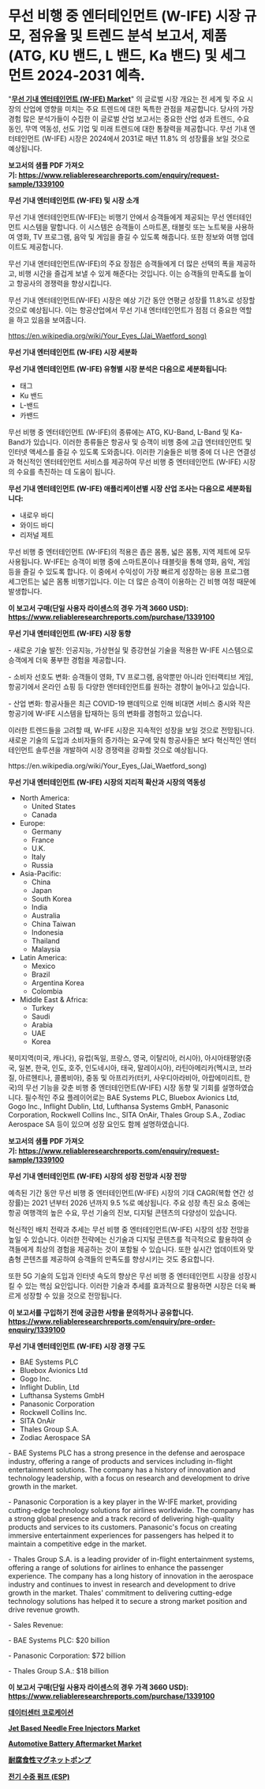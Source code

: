 <p><h1>무선 비행 중 엔터테인먼트 (W-IFE) 시장 규모, 점유율 및 트렌드 분석 보고서, 제품 (ATG, KU 밴드, L 밴드, Ka 밴드) 및 세그먼트 2024-2031 예측.</h1></p><p>"<strong><a href="https://www.reliableresearchreports.com/global-wireless-in-flight-entertainment-market-r1339100">무선 기내 엔터테인먼트 (W-IFE) Market</a></strong>" 의 글로벌 시장 개요는 전 세계 및 주요 시장의 산업에 영향을 미치는 주요 트렌드에 대한 독특한 관점을 제공합니다. 당사의 가장 경험 많은 분석가들이 수집한 이 글로벌 산업 보고서는 중요한 산업 성과 트렌드, 수요 동인, 무역 역동성, 선도 기업 및 미래 트렌드에 대한 통찰력을 제공합니다. 무선 기내 엔터테인먼트 (W-IFE) 시장은 2024에서 2031로 매년 11.8% 의 성장률을 보일 것으로 예상됩니다.</p>
<p><strong>보고서의 샘플 PDF 가져오기:&nbsp;<a href="https://www.reliableresearchreports.com/enquiry/request-sample/1339100">https://www.reliableresearchreports.com/enquiry/request-sample/1339100</a></strong></p>
<p><strong>무선 기내 엔터테인먼트 (W-IFE) 및 시장 소개</strong></p>
<p><p>무선 기내 엔터테인먼트(W-IFE)는 비행기 안에서 승객들에게 제공되는 무선 엔터테인먼트 시스템을 말합니다. 이 시스템은 승객들이 스마트폰, 태블릿 또는 노트북을 사용하여 영화, TV 프로그램, 음악 및 게임을 즐길 수 있도록 해줍니다. 또한 정보와 여행 업데이트도 제공합니다.</p><p>무선 기내 엔터테인먼트(W-IFE)의 주요 장점은 승객들에게 더 많은 선택의 폭을 제공하고, 비행 시간을 즐겁게 보낼 수 있게 해준다는 것입니다. 이는 승객들의 만족도를 높이고 항공사의 경쟁력을 향상시킵니다.</p><p>무선 기내 엔터테인먼트(W-IFE) 시장은 예상 기간 동안 연평균 성장률 11.8%로 성장할 것으로 예상됩니다. 이는 항공산업에서 무선 기내 엔터테인먼트가 점점 더 중요한 역할을 하고 있음을 보여줍니다.</p></p>
<p><a href="https://en.wikipedia.org/wiki/Your_Eyes_(Jai_Waetford_song)">https://en.wikipedia.org/wiki/Your_Eyes_(Jai_Waetford_song)</a></p>
<p><strong>무선 기내 엔터테인먼트 (W-IFE) 시장 세분화</strong></p>
<p><strong>무선 기내 엔터테인먼트 (W-IFE) 유형별 시장 분석은 다음으로 세분화됩니다:</strong></p>
<p><ul><li>태그</li><li>Ku 밴드</li><li>L-밴드</li><li>카밴드</li></ul></p>
<p><p>무선 비행 중 엔터테인먼트 (W-IFE)의 종류에는 ATG, KU-Band, L-Band 및 Ka-Band가 있습니다. 이러한 종류들은 항공사 및 승객이 비행 중에 고급 엔터테인먼트 및 인터넷 액세스를 즐길 수 있도록 도와줍니다. 이러한 기술들은 비행 중에 더 나은 연결성과 혁신적인 엔터테인먼트 서비스를 제공하여 무선 비행 중 엔터테인먼트 (W-IFE) 시장의 수요를 촉진하는 데 도움이 됩니다.</p></p>
<p><strong>무선 기내 엔터테인먼트 (W-IFE) 애플리케이션별 시장 산업 조사는 다음으로 세분화됩니다:</strong></p>
<p><ul><li>내로우 바디</li><li>와이드 바디</li><li>리저널 제트</li></ul></p>
<p><p>무선 비행 중 엔터테인먼트 (W-IFE)의 적용은 좁은 몸통, 넓은 몸통, 지역 제트에 모두 사용됩니다. W-IFE는 승객이 비행 중에 스마트폰이나 태블릿을 통해 영화, 음악, 게임 등을 즐길 수 있도록 합니다. 이 중에서 수익성이 가장 빠르게 성장하는 응용 프로그램 세그먼트는 넓은 몸통 비행기입니다. 이는 더 많은 승객이 이용하는 긴 비행 여정 때문에 발생합니다.</p></p>
<p><strong>이 보고서 구매(단일 사용자 라이센스의 경우 가격 3660 USD): <a href="https://www.reliableresearchreports.com/purchase/1339100">https://www.reliableresearchreports.com/purchase/1339100</a></strong></p>
<p><strong>무선 기내 엔터테인먼트 (W-IFE) 시장 동향</strong></p>
<p><p>- 새로운 기술 발전: 인공지능, 가상현실 및 증강현실 기술을 적용한 W-IFE 시스템으로 승객에게 더욱 풍부한 경험을 제공합니다.</p><p>- 소비자 선호도 변화: 승객들이 영화, TV 프로그램, 음악뿐만 아니라 인터랙티브 게임, 항공기에서 온라인 쇼핑 등 다양한 엔터테인먼트를 원하는 경향이 늘어나고 있습니다.</p><p>- 산업 변화: 항공사들은 최근 COVID-19 팬데믹으로 인해 비대면 서비스 중시와 작은 항공기에 W-IFE 시스템을 탑재하는 등의 변화를 경험하고 있습니다.</p><p>이러한 트렌드들을 고려할 때, W-IFE 시장은 지속적인 성장을 보일 것으로 전망됩니다. 새로운 기술의 도입과 소비자들의 증가하는 요구에 맞춰 항공사들은 보다 혁신적인 엔터테인먼트 솔루션을 개발하여 시장 경쟁력을 강화할 것으로 예상됩니다.</p></p>
<p>https://en.wikipedia.org/wiki/Your_Eyes_(Jai_Waetford_song)</p>
<p><strong>무선 기내 엔터테인먼트 (W-IFE) 시장의 지리적 확산과 시장의 역동성</strong></p>
<p><ul>
    <li>
        North America:
        <ul>
            <li>United States</li>
            <li>Canada</li>
        </ul>
    </li>
    <li>
        Europe:
        <ul>
            <li>Germany</li>
            <li>France</li>
            <li>U.K.</li>
            <li>Italy</li>
            <li>Russia</li>
        </ul>
    </li>
    <li>
        Asia-Pacific:
        <ul>
            <li>China</li>
            <li>Japan</li>
            <li>South Korea</li>
            <li>India</li>
            <li>Australia</li>
            <li>China Taiwan</li>
            <li>Indonesia</li>
            <li>Thailand</li>
            <li>Malaysia</li>
        </ul>
    </li>
    <li>
        Latin America:
        <ul>
            <li>Mexico</li>
            <li>Brazil</li>
            <li>Argentina Korea</li>
            <li>Colombia</li>
        </ul>
    </li>
    <li>
        Middle East & Africa:
        <ul>
            <li>Turkey</li>
            <li>Saudi</li>
            <li>Arabia</li>
            <li>UAE</li>
            <li>Korea</li>
        </ul>
    </li>
    </ul></p>
<p><p>북미지역(미국, 캐나다), 유럽(독일, 프랑스, 영국, 이탈리아, 러시아), 아시아태평양(중국, 일본, 한국, 인도, 호주, 인도네시아, 태국, 말레이시아), 라틴아메리카(멕시코, 브라질, 아르헨티나, 콜롬비아), 중동 및 아프리카(터키, 사우디아라비아, 아랍에미리트, 한국)의 무선 기능을 갖춘 비행 중 엔터테인먼트(W-IFE) 시장 동향 및 기회를 설명하였습니다. 필수적인 주요 플레이어로는 BAE Systems PLC, Bluebox Avionics Ltd, Gogo Inc., Inflight Dublin, Ltd, Lufthansa Systems GmbH, Panasonic Corporation, Rockwell Collins Inc., SITA OnAir, Thales Group S.A., Zodiac Aerospace SA 등이 있으며 성장 요인도 함께 설명하였습니다.</p></p>
<p><strong>보고서의 샘플 PDF 가져오기:&nbsp;<a href="https://www.reliableresearchreports.com/enquiry/request-sample/1339100">https://www.reliableresearchreports.com/enquiry/request-sample/1339100</a></strong></p>
<p><strong>무선 기내 엔터테인먼트 (W-IFE) 시장의 성장 전망과 시장 전망</strong></p>
<p><p>예측된 기간 동안 무선 비행 중 엔터테인먼트(W-IFE) 시장의 기대 CAGR(복합 연간 성장률)는 2021 년부터 2026 년까지 9.5 %로 예상됩니다. 주요 성장 촉진 요소 중에는 항공 여행객의 높은 수요, 무선 기술의 진보, 디지털 콘텐츠의 다양성이 있습니다.</p><p>혁신적인 배치 전략과 추세는 무선 비행 중 엔터테인먼트(W-IFE) 시장의 성장 전망을 높일 수 있습니다. 이러한 전략에는 신기술과 디지털 콘텐츠를 적극적으로 활용하여 승객들에게 최상의 경험을 제공하는 것이 포함될 수 있습니다. 또한 실시간 업데이트와 맞춤형 콘텐츠를 제공하여 승객들의 만족도를 향상시키는 것도 중요합니다.</p><p>또한 5G 기술의 도입과 인터넷 속도의 향상은 무선 비행 중 엔터테인먼트 시장을 성장시킬 수 있는 핵심 요인입니다. 이러한 기술과 추세를 효과적으로 활용하면 시장은 더욱 빠르게 성장할 수 있을 것으로 전망됩니다.</p></p>
<p><strong>이 보고서를 구입하기 전에 궁금한 사항을 문의하거나 공유합니다. <a href="https://www.reliableresearchreports.com/enquiry/pre-order-enquiry/1339100">https://www.reliableresearchreports.com/enquiry/pre-order-enquiry/1339100</a></strong></p>
<p><strong>무선 기내 엔터테인먼트 (W-IFE) 시장 경쟁 구도</strong></p>
<p><ul><li>BAE Systems PLC</li><li>Bluebox Avionics Ltd</li><li>Gogo Inc.</li><li>Inflight Dublin, Ltd</li><li>Lufthansa Systems GmbH</li><li>Panasonic Corporation</li><li>Rockwell Collins Inc.</li><li>SITA OnAir</li><li>Thales Group S.A.</li><li>Zodiac Aerospace SA</li></ul></p>
<p><p>- BAE Systems PLC has a strong presence in the defense and aerospace industry, offering a range of products and services including in-flight entertainment solutions. The company has a history of innovation and technology leadership, with a focus on research and development to drive growth in the market.</p><p>- Panasonic Corporation is a key player in the W-IFE market, providing cutting-edge technology solutions for airlines worldwide. The company has a strong global presence and a track record of delivering high-quality products and services to its customers. Panasonic's focus on creating immersive entertainment experiences for passengers has helped it to maintain a competitive edge in the market.</p><p>- Thales Group S.A. is a leading provider of in-flight entertainment systems, offering a range of solutions for airlines to enhance the passenger experience. The company has a long history of innovation in the aerospace industry and continues to invest in research and development to drive growth in the market. Thales' commitment to delivering cutting-edge technology solutions has helped it to secure a strong market position and drive revenue growth.</p><p>- Sales Revenue:</p><p>  - BAE Systems PLC: $20 billion</p><p>  - Panasonic Corporation: $72 billion</p><p>  - Thales Group S.A.: $18 billion</p></p>
<p><strong>이 보고서 구매(단일 사용자 라이센스의 경우 가격 3660 USD): <a href="https://www.reliableresearchreports.com/purchase/1339100">https://www.reliableresearchreports.com/purchase/1339100</a></strong></p>
<p><strong><p><a href="https://medium.com/@bulahhamill33/%EB%8D%B0%EC%9D%B4%ED%84%B0-%EC%84%BC%ED%84%B0-%EC%BD%94%EB%A1%9C%EC%BC%80%EC%9D%B4%EC%85%98-%EC%8B%9C%EC%9E%A5-2024-2031-%EC%82%B0%EC%97%85-%EB%8F%99%ED%96%A5-%EB%B0%8F-%ED%88%AC%EC%9E%90-%EA%B8%B0%ED%9A%8C-04069eba5809">데이터센터 코로케이션</a></p><p><a href="https://medium.com/@luke.russell779/jet-based-needle-free-injectors-market-growth-outlook-from-2024-to-2031-and-it-is-projecting-at-11-9-4d69dd707a21">Jet Based Needle Free Injectors Market</a></p><p><a href="https://github.com/hlspriggs/Market-Research-Report-List-1/blob/main/automotive-battery-aftermarket-market.md">Automotive Battery Aftermarket Market</a></p><p><a href="https://github.com/RandallRunte2023/Market-Research-Report-List-2/blob/main/768427387129.md">耐腐食性マグネットポンプ</a></p><p><a href="https://github.com/LuckeyCorbin/Market-Research-Report-List-2/blob/main/5294179107949.md">전기 수중 펌프 (ESP)</a></p></strong></p>
<p></p>